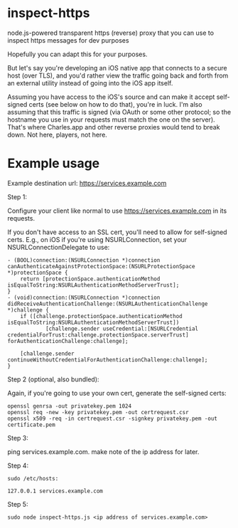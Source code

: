 inspect-https
=============

node.js-powered transparent https (reverse) proxy that you can use to inspect https messages for dev purposes


Hopefully you can adapt this for your purposes.

But let's say you're developing an iOS native app that connects to a secure host (over TLS), and you'd rather view the traffic going back and forth from an external utility instead of going into the iOS app itself.

Assuming you have access to the iOS's source and can make it accept self-signed certs (see below on how to do that), you're in luck. I'm also assuming that this traffic is signed (via OAuth or some other protocol; so the hostname you use in your requests must match the one on the server). That's where Charles.app and other reverse proxies would tend to break down. Not here, players, not here.

Example usage
=============

Example destination url: https://services.example.com

Step 1:

Configure your client like normal to use https://services.example.com in its requests.

If you don't have access to an SSL cert, you'll need to allow for self-signed certs. E.g., on iOS if you're using NSURLConnection, set your NSURLConnectionDelegate to use:

    - (BOOL)connection:(NSURLConnection *)connection canAuthenticateAgainstProtectionSpace:(NSURLProtectionSpace *)protectionSpace {
        return [protectionSpace.authenticationMethod isEqualToString:NSURLAuthenticationMethodServerTrust];
    }
    - (void)connection:(NSURLConnection *)connection didReceiveAuthenticationChallenge:(NSURLAuthenticationChallenge *)challenge {
        if ([challenge.protectionSpace.authenticationMethod isEqualToString:NSURLAuthenticationMethodServerTrust])
                [challenge.sender useCredential:[NSURLCredential credentialForTrust:challenge.protectionSpace.serverTrust] forAuthenticationChallenge:challenge];
        
        [challenge.sender continueWithoutCredentialForAuthenticationChallenge:challenge];
    }

Step 2 (optional, also bundled):

Again, if you're going to use your own cert, generate the self-signed certs:

    openssl genrsa -out privatekey.pem 1024
    openssl req -new -key privatekey.pem -out certrequest.csr
    openssl x509 -req -in certrequest.csr -signkey privatekey.pem -out certificate.pem

Step 3:

ping services.example.com. make note of the ip address for later.

Step 4:

    sudo /etc/hosts:

    127.0.0.1 services.example.com

Step 5:

    sudo node inspect-https.js <ip address of services.example.com>
